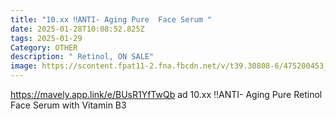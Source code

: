 ```yaml
---
title: "10.xx ‼ANTI- Aging Pure  Face Serum "
date: 2025-01-28T10:08:52.825Z
tags: 2025-01-29
Category: OTHER
description: " Retinol, ON SALE"
image: https://scontent.fpat11-2.fna.fbcdn.net/v/t39.30808-6/475200453_122138423798522111_8586989978675372982_n.jpg?_nc_cat=106&ccb=1-7&_nc_sid=127cfc&_nc_ohc=L3jMvxJQV20Q7kNvgEhKQj_&_nc_zt=23&_nc_ht=scontent.fpat11-2.fna&_nc_gid=AetCZaVkYCSu1Dd1S1plO_1&oh=00_AYCCw_GHvb36FAgm7VltVnaatXaWA2MKoMswBi23xhZ4_A&oe=679ECE3B
---
```

https://mavely.app.link/e/BUsR1YfTwQb   ad
10.xx ‼ANTI- Aging Pure Retinol Face Serum with Vitamin B3